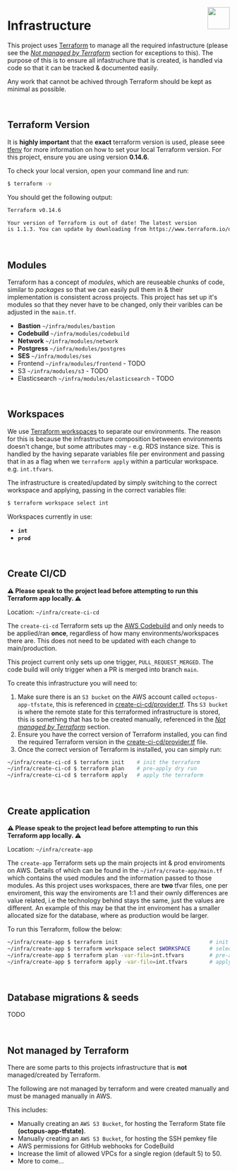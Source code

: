 <img src="https://www.jisc.ac.uk/sites/all/themes/jisc_clean/img/jisc-logo.svg" align="right" width=50 height=50/><h1 align="left">Infrastructure</h1>

This project uses [Terraform](https://www.terraform.io/) to manage all the required infastructure (please see the _[Not managed by Terraform](#Not-managed-by-Terraform)_ section for exceptions to this).
The purpose of this is to ensure all infastruchure that is created, is handled via code so that it can be tracked & documented easily.

Any work that cannot be achived through Terraform should be kept as minimal as possible.

&nbsp;

## Terraform Version

It is **highly important** that the **exact** terraform version is used, please seee [tfenv](https://github.com/tfutils/tfenv) for more information on how to set your local Terraform version. For this project, ensure you are using version **0.14.6**.

To check your local version, open your command line and run:

```bash
$ terraform -v
```

You should get the following output:

```bash
Terraform v0.14.6

Your version of Terraform is out of date! The latest version
is 1.1.3. You can update by downloading from https://www.terraform.io/downloads.html
```

&nbsp;

## Modules

Terraform has a concept of _modules_, which are reuseable chunks of code, similar to _packages_ so that we can easily pull them in & their implementation is consistent across
projects. This project has set up it's modules so that they never have to be changed, only their varibles can be adjusted in the `main.tf`.

-   **Bastion** `~/infra/modules/bastion`
-   **Codebuild** `~/infra/modules/codebuild`
-   **Network** `~/infra/modules/network`
-   **Postgress** `~/infra/modules/postgres`
-   **SES** `~/infra/modules/ses`
-   Frontend `~/infra/modules/frontend` - TODO
-   S3 `~/infra/modules/s3` - TODO
-   Elasticsearch `~/infra/modules/elasticsearch` - TODO

&nbsp;

## Workspaces

We use [Terraform workspaces](https://learn.hashicorp.com/tutorials/terraform/organize-configuration?in=terraform/modules) to separate our environments. The reason for this is because the infrastructure composition betweeen environments doesn't change, but some attributes may - e.g. RDS instance size. This is handled by the having separate variables file per environment and passing that in as a flag when we `terraform apply` within a particular workspace. e.g. `int.tfvars`.

The infrastructure is created/updated by simply switching to the correct workspace and applying, passing in the correct variables file:

```bash
$ terraform workspace select int
```

Workspaces currently in use:

-   **`int`**
-   **`prod`**

&nbsp;

## Create CI/CD

**⚠️ Please speak to the project lead before attempting to run this Terraform app locally. ⚠️**

Location: `~/infra/create-ci-cd`

The `create-ci-cd` Terraform sets up the [AWS Codebuild](https://aws.amazon.com/codebuild/) and only needs to be applied/ran **once**, regardless of how many environments/workspaces there are. This does not need to be updated with each change to main/production.

This project current only sets up one trigger, `PULL_REQUEST_MERGED`.
The code build will only trigger when a PR is merged into branch `main`.

To create this infrastructure you will need to:

1. Make sure there is an `S3 bucket` on the AWS account called `octopus-app-tfstate`, this is referenced in [create-ci-cd/provider.tf](./create-cicd/provider.tf). Ths `S3 bucket` is where the remote state for this terraformed infrastructure is stored, this is something that has to be created manually, referenced in the _[Not managed by Terraform](#Not-managed-by-Terraform)_ section.
2. Ensure you have the correct version of Terraform installed, you can find the required Terraform version in the [create-ci-cd/provider.tf](./create-cicd/provider.tf) file.
3. Once the correct version of Terraform is installed, you can simply run:

```bash
~/infra/create-ci-cd $ terraform init    # init the terraform
~/infra/create-ci-cd $ terraform plan    # pre-apply dry run
~/infra/create-ci-cd $ terraform apply   # apply the terraform
```

&nbsp;

## Create application

**⚠️ Please speak to the project lead before attempting to run this Terraform app locally. ⚠️**

Location: `~/infra/create-app`

The `create-app` Terraform sets up the main projects int & prod enviroments on AWS. Details of which can be found in the `~/infra/create-app/main.tf` which contains the used modules and the information passed to those modules.
As this project uses workspaces, there are **two** tfvar files, one per enviroment, this way the enviroments are 1:1 and their ownly differences are value related, i.e the technology behind stays the same, just the values are different. An example of this may be that the int enviroment has a smaller allocated size for the database, where as production would be larger.

To run this Terraform, follow the below:

```bash
~/infra/create-app $ terraform init                             # init the terraform
~/infra/create-app $ terraform workspace select $WORKSPACE      # select the enviroment workspace (int or prod)
~/infra/create-app $ terraform plan -var-file=int.tfvars        # pre-apply dry run (pass in enviroment vars)
~/infra/create-app $ terraform apply -var-file=int.tfvars       # apply the terraform (pass in enviroment vars)
```

&nbsp;

## Database migrations & seeds

TODO

&nbsp;

## Not managed by Terraform

There are some parts to this projects infrastructure that is **not** managed/created by Terraform.

The following are not managed by terraform and were created manually and must be managed manually in AWS.

This includes:

-   Manually creating an `AWS S3 Bucket`, for hosting the Terraform State file **(octopus-app-tfstate)**.
-   Manually creating an `AWS S3 Bucket`, for hosting the SSH pemkey file
-   AWS permissions for GitHub webhooks for CodeBuild
-   Increase the limit of allowed VPCs for a single region (default 5) to 50.
-   More to come...

&nbsp;
